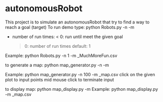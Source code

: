 # autonomousRobot
This project is to simulate an autonomousRobot that try to find a way to reach a goal (target) 
To run demo type:
python Robots.py -n <number of run times> -m <map name>
- number of run times:
    < 0: run until meet the given goal
    > 0: number of run times
    default: 1
    
Example: python Robots.py -n 1 -m _MuchMoreFun.csv

to generate a map:
python map_generator.py -n <number of points> -m <map name>
  
Example: python map_generator.py -n 100 -m _map.csv
click on the given plot to input points
mid mouse click to terminate input

to display map:
python map_display.py -m <map name>
Example: python map_display.py -m _map.csv